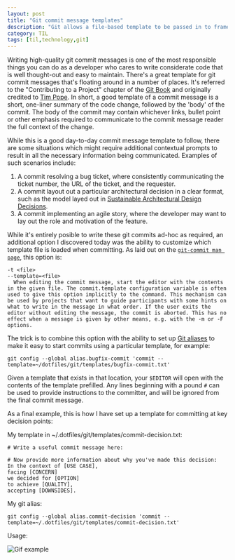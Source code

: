 ```yaml
---
layout: post
title: "Git commit message templates"
description: "Git allows a file-based template to be passed in to frame a commit message."
category: TIL
tags: [til,technology,git]
---
```


Writing high-quality git commit messages is one of the most responsible things you can do as a developer who cares to write considerate code that is well thought-out and easy to maintain. There's a great template for git commit messages that's floating around in a number of places. It's referred to the "Contributing to a Project" chapter of the [Git Book](https://git-scm.com/book/en/v2/Distributed-Git-Contributing-to-a-Project) and originally credited to [Tim Pope](https://tbaggery.com/2008/04/19/a-note-about-git-commit-messages.html). In short, a good template of a commit message is a short, one-liner summary of the code change, followed by the 'body' of the commit. The body of the commit may contain whichever links, bullet point or other emphasis required to communicate to the commit message reader the full context of the change.

While this is a good day-to-day commit message template to follow, there are some situations which might require additional contextual prompts to result in all the necessary information being communicated. Examples of such scenarios include:

1.  A commit resolving a bug ticket, where consistently communicating the ticket number, the URL of the ticket, and the requester.
2.  A commit layout out a particular architectural decision in a clear format, such as the model layed out in [Sustainable Architectural Design Decisions](https://www.infoq.com/articles/sustainable-architectural-design-decisions).
3.  A commit implementing an agile story, where the developer may want to lay out the role and motivation of the feature.

While it's entirely posible to write these git commits ad-hoc as required, an additional option I discovered today was the ability to customize which template file is loaded when committing. As laid out on the [`git-commit man page`](https://git-scm.com/docs/git-commit), this option is:

```
-t <file>
--template=<file>
  When editing the commit message, start the editor with the contents in the given file. The commit.template configuration variable is often used to give this option implicitly to the command. This mechanism can be used by projects that want to guide participants with some hints on what to write in the message in what order. If the user exits the editor without editing the message, the commit is aborted. This has no effect when a message is given by other means, e.g. with the -m or -F options.
```

The trick is to combine this option with the ability to set up [Git aliases](https://git-scm.com/book/en/v2/Git-Basics-Git-Aliases) to make it easy to start commits using a particular template, for example:

```
git config --global alias.bugfix-commit 'commit --template=~/dotfiles/git/templates/bugfix-commit.txt'
```

Given a template that exists in that location, your `$EDITOR` will open with the contents of the template prefilled. Any lines beginning with a pound `#` can be used to provide instructions to the committer, and will be ignored from the final commit message.

As a final example, this is how I have set up a template for committing at key decision points:

My template in ~/.dotfiles/git/templates/commit-decision.txt:

```
# Write a useful commit message here:

# Now provide more information about why you've made this decision:
In the context of [USE CASE],
facing [CONCERN]
we decided for [OPTION]
to achieve [QUALITY],
accepting [DOWNSIDES].
```

My git alias:

```
git config --global alias.commit-decision 'commit --template=~/.dotfiles/git/templates/commit-decision.txt'
```

Usage:

![Gif example](http://g.recordit.co/JIqKkTuI8X.gif)
